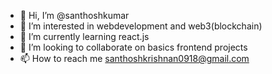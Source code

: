 - 👋 Hi, I’m @santhoshkumar
- 👀 I’m interested in webdevelopment and web3(blockchain)
- 🌱 I’m currently learning react.js
- 💞️ I’m looking to collaborate on basics frontend projects
- 📫 How to reach me santhoshkrishnan0918@gmail.com

<!---
santhoshkumar0918/santhoshkumar0918 is a ✨ special ✨ repository because its `README.md` (this file) appears on your GitHub profile.
You can click the Preview link to take a look at your changes.
--->
